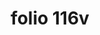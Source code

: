 ---
layout: edition
title: folio 116v
manuscript: Florence, Biblioteca Marucelliana, Carte Rajna XIX.15
sigla: R
iip: r116v.tif
milestone: 232
---